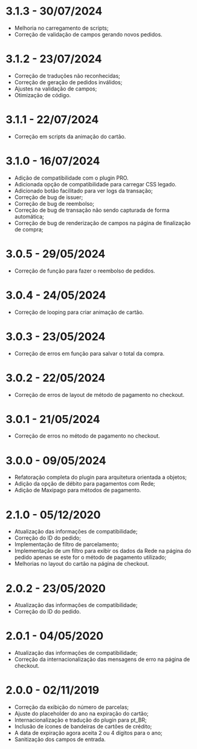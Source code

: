 # 3.1.3 - 30/07/2024
- Melhoria no carregamento de scripts;
- Correção de validação de campos gerando novos pedidos.

# 3.1.2 - 23/07/2024
* Correção de traduções não reconhecidas;
* Correção de geração de pedidos inválidos;
* Ajustes na validação de campos;
* Otimização de código.

# 3.1.1 - 22/07/2024
* Correção em scripts da animação do cartão.

# 3.1.0 - 16/07/2024
* Adição de compatibilidade com o plugin PRO.
* Adicionada opção de compatibilidade para carregar CSS legado.
* Adicionado botão facilitado para ver logs da transação;
* Correção de bug de issuer;
* Correção de bug de reembolso;
* Correção de bug de transação não sendo capturada de forma automática;
* Correção de bug de renderização de campos na página de finalização de compra;

# 3.0.5 - 29/05/2024
* Correção de função para fazer o reembolso de pedidos.

# 3.0.4 - 24/05/2024
* Correção de looping para criar animação de cartão.

# 3.0.3 - 23/05/2024
* Correção de erros em função para salvar o total da compra.

# 3.0.2 - 22/05/2024
* Correção de erros de layout de método de pagamento no checkout.

# 3.0.1 - 21/05/2024
* Correção de erros no método de pagamento no checkout.

# 3.0.0 - 09/05/2024
* Refatoração completa do plugin para arquitetura orientada a objetos;
* Adição da opção de débito para pagamentos com Rede;
* Adição de Maxipago para métodos de pagamento.

# 2.1.0 - 05/12/2020
* Atualização das informações de compatibilidade;
* Correção do ID do pedido;
* Implementação de filtro de parcelamento;
* Implementação de um filtro para exibir os dados da Rede na página do pedido apenas se este for o método de pagamento utilizado;
* Melhorias no layout do cartão na página de checkout.

# 2.0.2 - 23/05/2020
* Atualização das informações de compatibilidade;
* Correção do ID do pedido.

# 2.0.1 - 04/05/2020
* Atualização das informações de compatibilidade;
* Correção da internacionalização das mensagens de erro na página de checkout.

# 2.0.0 - 02/11/2019
* Correção da exibição do número de parcelas;
* Ajuste do placeholder do ano na expiração do cartão;
* Internacionalização e tradução do plugin para pt_BR;
* Inclusão de ícones de bandeiras de cartões de crédito;
* A data de expiração agora aceita 2 ou 4 dígitos para o ano;
* Sanitização dos campos de entrada.